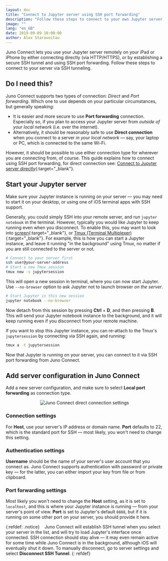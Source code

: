 ```yaml
---
layout: doc
title: "Connect to Jupyter server using SSH port forwarding"
description: "Follow these steps to connect to your own Jupyter server by establishing an SSH tunnel from Juno Connect on your iPhone or iPad"
image: ""
lang: "en_GB"
date: 2019-09-09 10:00:00
author: Alex Staravoitau
---
```


Juno Connect lets you use your Jupyter server remotely on your iPad or iPhone by either connecting directly (via HTTP/HTTPS), or by establishing a secure SSH tunnel and using SSH port forwarding. Follow these steps to connect to your server via SSH tunneling.  

<!--more-->

## Do I need this?

Juno Connect supports two types of connection: _Direct_ and _Port forwarding_. Which one to use depends on your particular circumstances, but generally speaking:

* It is easier and more secure to use **Port forwarding** connection. Especially so, if you plan to access your Jupyter server from _outside of your local network_ (i.e. over the internet).
* Alternatively, it should be reasonably safe to use **Direct connection** when you connect to a server _in your local network_ — say, your laptop or PC, which is connected to the same Wi-Fi. 

However, it should be possible to use either connection type for wherever you are connecting from, of course. This guide explains how to connect using SSH port forwarding, for direct connection see: [Connect to Jupyter server directly](/direct-connection-to-jupyter-server/){:target="_blank"}.

## Start your Jupyter server

Make sure your Jupyter instance is running on your server — you may need to start it on your desktop, or using one of iOS terminal apps with SSH support. 

Generally, you could simply SSH into your remote server, and run `jupyter notebook` in the terminal. However, typically you would like Jupyter to keep running even when you disconnect. To enable this, you may want to look into [screen](http://manpages.ubuntu.com/manpages/xenial/en/man1/screen.1.html){:target="_blank"}, or [Tmux (Terminal Multiplexer)](https://github.com/tmux/tmux/wiki){:target="_blank"}. For example, this is how you can start a Jupyter instance, and leave it running "in the background" using Tmux, no matter if you are still connected to the server or not.

```bash
# Connect to your server first
ssh user@your-server-address
# Start a new Tmux session
tmux new -s jupytersession
```

This will open a new session in terminal, where you can now start Jupyter. Use `--no-browser` option to ask Jupyter not to launch browser _on the server_.

```bash
# Start Jupyter in this new session
jupyter notebook --no-browser
```

Now detach from this session by pressing **Ctrl** + **D**, and then pressing **B**. This will send your Jupyter notebook instance to the background, and it will keep running even if you disconnect from your remote machine. 

If you want to stop this Jupyter instance, you can re-attach to the Tmux's `jupytersession` by connecting via SSH again, and running:

```bash
tmux a -t jupytersession
```

Now that Jupyter is running on your server, you can connect to it via SSH port forwarding from Juno Connect.

## Add server configuration in Juno Connect

Add a new server configuration, and make sure to select **Local port forwarding** as connection type.

<div style="text-align: center;">
    <img src="{{ "/images/docs/port_forwarding_connection.png" | prepend: site.baseurl }}" alt="Juno Connect direct connection settings">
</div>

### Connection settings

For **Host**, use your server's IP address or domain name. **Port** defaults to 22, which is the standard port for SSH — most likely, you won't need to change this setting.

### Authentication settings

**Username** should be the name of your server's user account that you connect as. Juno Connect supports authentication with password or private key — for the latter, you can either import your key from file or from clipboard. 

### Port forwarding settings

Most likely you won't need to change the **Host** setting, as it is set to `localhost`, and this is where your Jupyter instance is running — from your server's point of view. **Port** is set to Jupyter's default `8888`, but if it is running on some other port on your server, you should provide it here.

{:refdef: .notice}
<i class="fa fa-info-circle fa-2x" aria-hidden="true" style="color: #CCCCCC; vertical-align: middle;"></i><span style="display:inline-block; width: 8px;"></span> <span>Juno Connect will establish  SSH tunnel when you select your server in the list, and will try to load Jupyter's interface once connected. SSH connection should stay alive — it may even remain active for some time while Juno Connect is in the background, although iOS will eventually shut it down. To manually disconnect, go to server settings and select **Disconnect SSH Tunnel**.</span>
{: refdef}